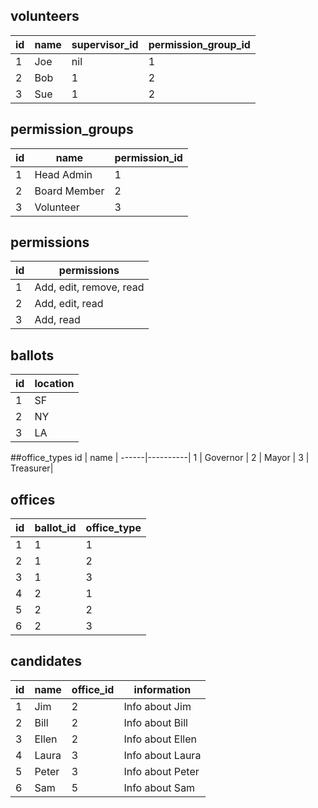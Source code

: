 ## volunteers
id     | name | supervisor_id | permission_group_id
-------|------|---------------|--------------------
1      | Joe  | nil           | 1
2      | Bob  | 1             | 2
3      | Sue  | 1             | 2

## permission_groups
id     | name        | permission_id
-------|-------------|--------------
1      | Head Admin  | 1
2      | Board Member| 2
3      | Volunteer   | 3

## permissions
id     | permissions
-------|----------------
1      | Add, edit, remove, read
2      | Add, edit, read
3      | Add, read

## ballots
id    | location |
------|----------|
1     |    SF    |
2     |    NY    |
3     |    LA    |

##office_types
id    | name     |
------|----------|
1     | Governor |
2     | Mayor    |
3     | Treasurer|


## offices
id | ballot_id | office_type
---|-----------|------------
1  |     1     | 1
2  |     1     | 2
3  |     1     | 3
4  |     2     | 1
5  |     2     | 2
6  |     2     | 3


## candidates
id | name   | office_id | information
---|--------|-----------|------------
 1 |  Jim   |    2      | Info about Jim
 2 |  Bill  |    2      | Info about Bill
 3 |  Ellen |    2      | Info about Ellen
 4 |  Laura |    3      | Info about Laura
 5 |  Peter |    3      | Info about Peter
 6 |  Sam   |    5      | Info about Sam
